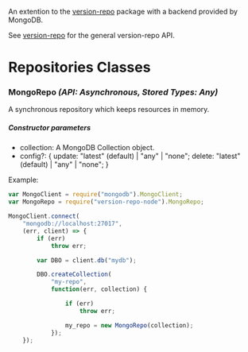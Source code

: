 An extention to the [version-repo](https://www.npmjs.com/package/version-repo)
package with a backend provided by MongoDB.

See [version-repo](https://www.npmjs.com/package/version-repo) for the general version-repo API.

<!-- =============================================== -->
# Repositories Classes
<!-- =============================================== -->

### MongoRepo *(API: Asynchronous, Stored Types: Any)*

A synchronous repository which keeps resources in memory.

##### Constructor parameters

- collection:  A MongoDB Collection object.
- config?:  {
		update: "latest" (default) | "any" | "none";
		delete: "latest" (default) | "any" | "none";
	}

Example: 

```javascript
var MongoClient = require("mongodb").MongoClient;
var MongoRepo = require("version-repo-node").MongoRepo;

MongoClient.connect(
	"mongodb://localhost:27017",
	(err, client) => {
		if (err) 
			throw err;

		var DBO = client.db("mydb");

		DBO.createCollection(
			"my-repo", 
			function(err, collection) {

				if (err) 
					throw err;

				my_repo = new MongoRepo(collection);
			});
	});
```

